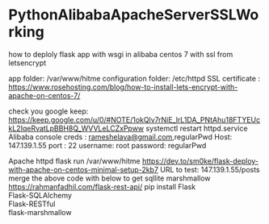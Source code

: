 # PythonAlibabaApacheServerSSLWorking
how to deploly flask app with wsgi in alibaba centos 7 with ssl from letsencrypt

app folder: /var/www/hitme
configuration folder: /etc/httpd
SSL certificate :
https://www.rosehosting.com/blog/how-to-install-lets-encrypt-with-apache-on-centos-7/

check you google keep: 
https://keep.google.com/u/0/#NOTE/1okQlv7rNiE_lrL1DA_PNtAhu18FTYEUckL2IqeRvatLpBBH8Q_WVVLeLCZxPpww
systemctl restart httpd.service
Alibaba console creds : rameshelava@gmail.com,regularPwd
Host: 147.139.1.55
port : 22
username: root
password: regularPwd

Apache httpd flask run 
/var/www/hitme
https://dev.to/sm0ke/flask-deploy-with-apache-on-centos-minimal-setup-2kb7
URL to test: 147.139.1.55/posts 
merge the above code with below to get sqllite marshmallow
https://rahmanfadhil.com/flask-rest-api/
pip install Flask \
    Flask-SQLAlchemy \
    Flask-RESTful \
    flask-marshmallow
